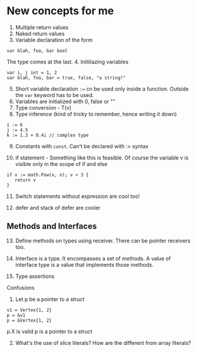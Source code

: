 # New concepts for me

1. Multiple return values
2. Naked return values
3. Variable declaration of the form
```
var blah, foo, bar bool
```
The type comes at the last.
4. Initiliazing variables
```
var i, j int = 1, 2
var blah, foo, bar = true, false, "a string!"
```
5. Short variable declaration
```:=``` cn be used only inside a function. Outside the ```var``` keyword has to be used.
6. Variables are initialized with 0, false or ""
7. Type conversion - T(v)
8. Type inference (kind of tricky to remember, hence writing it down)
```
i := 6
j := 4.5
k := 1.3 + 0.4i // complex type
```
9. Constants with ```const```. Can't be declared with := syntax

10. if statement - Something like this is feasible. Of course the variable v is visible only in the scope of if and else
```
if v := math.Pow(x, n); v < 3 {
   return v
}
```

11. Switch statements without expression are cool too!

12. defer and stack of defer are cooler

## Methods and Interfaces

13. Define methods on types using receiver. There can be pointer receivers too.

14. Interface is a type. It encompasses a set of methods. A value of interface type is a value that implements those methods.

15. Type assertions


Confusions

1. Let p be a pointer to a struct

```
v1 = Vertex{1, 2}
p = &v1
p = &Vertex{1, 2}
```

p.X is valid
p is a pointer to a struct


2. What's the use of slice literals? How are the different from array literals?